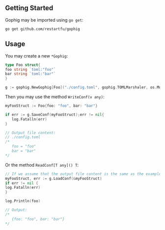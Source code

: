 ## Getting Started

Gophig may be imported using `go get`:
```
go get github.com/restartfu/gophig
```

## Usage

You may create a new `*Gophig`:
```go
type Foo struct{
foo string `toml:"foo"`
bar string `toml:"bar"`
}

g := gophig.NewGophig[Foo]("./config.toml", gophig.TOMLMarshaler, os.ModePerm)
```
Then you may use the method `WriteConf(v any)`:
```go
myFooStruct := Foo{foo: "foo", bar: "bar"}

if err := g.SaveConf(myFooStruct);err != nil{
   log.Fatalln(err)
}

// Output file content:
// ./config.toml
/* 
   foo = "foo"
   bar = "bar"
*/
```
Or the method `ReadConf[T any]() T`:
```go
// If we assume that the output file content is the same as the example up there:
myFooStruct, err := g.LoadConf(&myFooStruct)
if err != nil {
log.Fatalln(err)
}

log.Println(foo)

// Output:
/*
   {foo: "foo", bar: "bar"}
*/
```